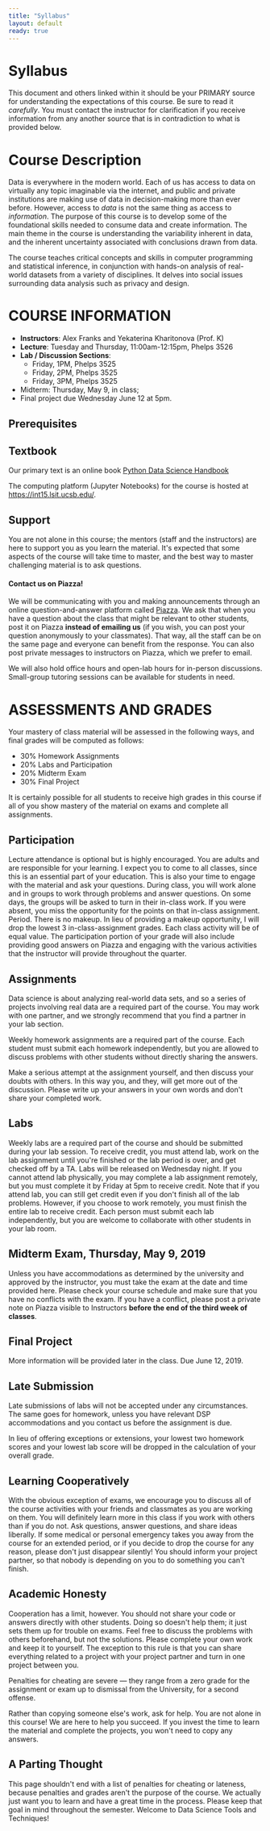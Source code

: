 ```yaml
---
title: "Syllabus"
layout: default
ready: true
---
```


# Syllabus <a name="top"></a>

This document and others linked within it should be your PRIMARY source for understanding the expectations of this course. Be sure to read it *carefully*.
You must contact the instructor for clarification if you receive information from any another source that is in contradiction to what is provided below.

# Course Description
Data is everywhere in the modern world. Each of us has access to data on virtually any topic imaginable via the internet, and public and private institutions are making use of data in decision-making more than ever before. However, access to *data* is not the same thing as access to *information*. The purpose of this course is to develop some of the foundational skills needed to consume data and create information. The main theme in the course is understanding the variability inherent in data, and the inherent uncertainty associated with conclusions drawn from data.

The course teaches critical concepts and skills in computer programming and statistical inference, in conjunction with hands-on analysis of real-world datasets from a variety of disciplines. It delves into social issues surrounding data analysis such as privacy and design.


# COURSE INFORMATION

* **Instructors**: Alex Franks and Yekaterina Kharitonova (Prof. K)
* **Lecture**: Tuesday and Thursday, 11:00am-12:15pm, Phelps 3526
* **Lab / Discussion Sections**:
  * Friday, 1PM, Phelps 3525
  * Friday, 2PM, Phelps 3525
  * Friday, 3PM, Phelps 3525
* Midterm: Thursday, May 9, in class; 
* Final project due Wednesday June 12 at 5pm.

## Prerequisites

## Textbook
Our primary text is an online book [Python Data Science Handbook](https://jakevdp.github.io/PythonDataScienceHandbook/)

The computing platform (Jupyter Notebooks) for the course is hosted at https://int15.lsit.ucsb.edu/.

## Support
You are not alone in this course; the mentors (staff and the instructors) are here to support you as you learn the material. It's expected that some aspects of the course will take time to master, and the best way to master challenging material is to ask questions. 

#### Contact us on Piazza!
We will be communicating with you and making announcements through an online question-and-answer platform called [Piazza](http://piazza.com). 
We ask that when you have a question about the class that might be relevant to other students, post it on Piazza **instead of emailing us** (if you wish, you can post your question anonymously to your classmates). That way, all the staff can be on the same page and everyone can benefit from the response. You can also post private messages to instructors on Piazza, which we prefer to email.

We will also hold office hours and open-lab hours for in-person discussions. Small-group tutoring sessions can be available for students in need.

# ASSESSMENTS AND GRADES
Your mastery of class material will be assessed in the following ways, and final grades will be computed as follows:

*	30% Homework Assignments
*	20% Labs and Participation
*	20% Midterm Exam
*	30% Final Project

It is certainly possible for all students to receive high grades in this course if all of you show mastery of the material on exams and complete all assignments.

## Participation
Lecture attendance is optional but is highly encouraged. You are adults and are responsible for your learning. I expect you to come to all classes, since this is an essential part of your education. This is also your time to engage with the material and ask your questions.
During class, you will work alone and in groups to work through problems and answer questions. On some days, the groups will be asked to turn in their in-class work. If you were absent, you miss the opportunity for the points on that in-class assignment. Period.
There is no makeup. In lieu of providing a makeup opportunity, I will drop the lowest 3 in-class-assignment grades. Each class activity will be of equal value.
The participation portion of your grade will also include providing good answers on Piazza and engaging with the various activities that the instructor will provide throughout the quarter.

## Assignments
Data science is about analyzing real-world data sets, and so a series of projects involving real data are a required part of the course. You may work with one partner, and we strongly recommend that you find a partner in your lab section.

Weekly homework assignments are a required part of the course. Each student must submit each homework independently, but you are allowed to discuss problems with other students without directly sharing the answers.

Make a serious attempt at the assignment yourself, and then discuss your doubts with others. In this way you, and they, will get more out of the discussion. Please write up your answers in your own words and don't share your completed work.

## Labs
Weekly labs are a required part of the course and should be submitted during your lab session. To receive credit, you must attend lab, work on the lab assignment until you're finished or the lab period is over, and get checked off by a TA. Labs will be released on Wednesday night. If you cannot attend lab physically, you may complete a lab assignment remotely, but you must complete it by Friday at 5pm to receive credit. Note that if you attend lab, you can still get credit even if you don't finish all of the lab problems. However, if you choose to work remotely, you must finish the entire lab to receive credit. Each person must submit each lab independently, but you are welcome to collaborate with other students in your lab room.

## Midterm Exam, **Thursday, May 9, 2019**
Unless you have accommodations as determined by the university and approved by the instructor, you must take the exam at the date and time provided here. Please check your course schedule and make sure that you have no conflicts with the exam. If you have a conflict, please post a private note on Piazza visible to Instructors **before the end of the third week of classes**.

## Final Project

More information will be provided later in the class. Due June 12, 2019.  

## Late Submission
Late submissions of labs will not be accepted under any circumstances. The same goes for homework, unless you have relevant DSP accommodations and you contact us before the assignment is due.

In lieu of offering exceptions or extensions, your lowest two homework scores and your lowest lab score will be dropped in the calculation of your overall grade.

## Learning Cooperatively
With the obvious exception of exams, we encourage you to discuss all of the course activities with your friends and classmates as you are working on them. You will definitely learn more in this class if you work with others than if you do not. Ask questions, answer questions, and share ideas liberally.
If some medical or personal emergency takes you away from the course for an extended period, or if you decide to drop the course for any reason, please don't just disappear silently! You should inform your project partner, so that nobody is depending on you to do something you can't finish.

## Academic Honesty
Cooperation has a limit, however. You should not share your code or answers directly with other students. Doing so doesn't help them; it just sets them up for trouble on exams. Feel free to discuss the problems with others beforehand, but not the solutions. Please complete your own work and keep it to yourself. The exception to this rule is that you can share everything related to a project with your project partner and turn in one project between you.

Penalties for cheating are severe — they range from a zero grade for the assignment or exam up to dismissal from the University, for a second offense.

Rather than copying someone else's work, ask for help. You are not alone in this course! We are here to help you succeed. If you invest the time to learn the material and complete the projects, you won't need to copy any answers.

## A Parting Thought
This page shouldn't end with a list of penalties for cheating or lateness, because penalties and grades aren't the purpose of the course. We actually just want you to learn and have a great time in the process. Please keep that goal in mind throughout the semester. Welcome to Data Science Tools and Techniques!

